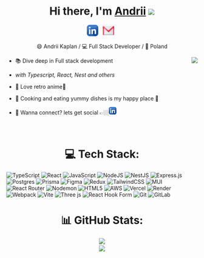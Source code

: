 <div align="center">
   <h1>Hi there, I'm <a href="https://probably-portfolio.vercel.app/">Andrii</a> <img src="https://media.giphy.com/media/hvRJCLFzcasrR4ia7z/giphy.gif" width="25px"> </h1>
</div>
  

  
<p align='center'>
   <a href="https://www.linkedin.com/in/andriikaplan"><img height="30" src="https://github.com/ProbablyNoth1ng/ProbablyNoth1ng/blob/main/assets/linkedin.png?raw=true"></a>&nbsp;&nbsp;
    <a href="mailto:andrii.kaplan.work@gmail.com"><img height="30" src="https://github.com/ProbablyNoth1ng/ProbablyNoth1ng/blob/main/assets/gmail.png?raw=true"></a>&nbsp;&nbsp;
 </p>
 <p align='center'>
   😄 Andrii Kaplan / 💻 Full Stack Developer / 📍 Poland
</p>

<img align="right" height="230px"  src="https://media4.giphy.com/media/v1.Y2lkPTc5MGI3NjExZDlwdmM4dndjc2syeDdjaDAwN282dGVuOGk2dGtpZjJrY3cxeGRpbCZlcD12MV9pbnRlcm5hbF9naWZfYnlfaWQmY3Q9Zw/jIqh3ym2s7GU/giphy.gif" />

 - 📚 Dive deep in Full stack development
 

 - <i>with Typescript, React, Nest and others</i>

   
 - 🔭 Love retro anime🌸


 - 🔪 Cooking and eating yummy dishes is my happy place 🍴

 
 - 💬 Wanna connect? lets get social 👉🏼[<img height="20" src="https://github.com/ProbablyNoth1ng/ProbablyNoth1ng/blob/main/assets/linkedin.png?raw=true" >](https://www.linkedin.com/in/andriikaplan)
 <br>


<h1 align='center' style="padding-top: 10px;">💻 Tech Stack:</h1>
<p align='center'>

![TypeScript](https://img.shields.io/badge/typescript-%23007ACC.svg?style=for-the-badge&logo=typescript&logoColor=white) ![React](https://img.shields.io/badge/react-%2320232a.svg?style=for-the-badge&logo=react&logoColor=%2361DAFB) ![JavaScript](https://img.shields.io/badge/javascript-%23323330.svg?style=for-the-badge&logo=javascript&logoColor=%23F7DF1E) ![NodeJS](https://img.shields.io/badge/node.js-6DA55F?style=for-the-badge&logo=node.js&logoColor=white)  ![NestJS](https://img.shields.io/badge/nestjs-%23E0234E.svg?style=for-the-badge&logo=nestjs&logoColor=white) ![Express.js](https://img.shields.io/badge/express.js-%23404d59.svg?style=for-the-badge&logo=express&logoColor=%2361DAFB) ![Postgres](https://img.shields.io/badge/postgres-%23316192.svg?style=for-the-badge&logo=postgresql&logoColor=white) ![Prisma](https://img.shields.io/badge/Prisma-3982CE?style=for-the-badge&logo=Prisma&logoColor=white)  ![Figma](https://img.shields.io/badge/figma-%23F24E1E.svg?style=for-the-badge&logo=figma&logoColor=white)  ![Redux](https://img.shields.io/badge/redux-%23593d88.svg?style=for-the-badge&logo=redux&logoColor=white)  ![TailwindCSS](https://img.shields.io/badge/tailwindcss-%2338B2AC.svg?style=for-the-badge&logo=tailwind-css&logoColor=white) ![MUI](https://img.shields.io/badge/MUI-%230081CB.svg?style=for-the-badge&logo=mui&logoColor=white) ![React Router](https://img.shields.io/badge/React_Router-CA4245?style=for-the-badge&logo=react-router&logoColor=white) ![Nodemon](https://img.shields.io/badge/NODEMON-%23323330.svg?style=for-the-badge&logo=nodemon&logoColor=%BBDEAD) ![HTML5](https://img.shields.io/badge/html5-%23E34F26.svg?style=for-the-badge&logo=html5&logoColor=white)  ![AWS](https://img.shields.io/badge/AWS-%23FF9900.svg?style=for-the-badge&logo=amazon-aws&logoColor=white) ![Vercel](https://img.shields.io/badge/vercel-%23000000.svg?style=for-the-badge&logo=vercel&logoColor=white) ![Render](https://img.shields.io/badge/Render-%46E3B7.svg?style=for-the-badge&logo=render&logoColor=white) ![Webpack](https://img.shields.io/badge/webpack-%238DD6F9.svg?style=for-the-badge&logo=webpack&logoColor=black) ![Vite](https://img.shields.io/badge/vite-%23646CFF.svg?style=for-the-badge&logo=vite&logoColor=white) ![Three js](https://img.shields.io/badge/threejs-black?style=for-the-badge&logo=three.js&logoColor=white)   ![React Hook Form](https://img.shields.io/badge/React%20Hook%20Form-%23EC5990.svg?style=for-the-badge&logo=reacthookform&logoColor=white) ![Git](https://img.shields.io/badge/git-%23F05033.svg?style=for-the-badge&logo=git&logoColor=white) ![GitLab](https://img.shields.io/badge/gitlab-%23181717.svg?style=for-the-badge&logo=gitlab&logoColor=white) 

 </p>


<h1 align='center'>📊 GitHub Stats:</h1>




<span align=center>

![](https://github-readme-stats.vercel.app/api?username=ProbablyNoth1ng&theme=dark&hide_border=false&include_all_commits=false&count_private=false)
</span>
<br/>
<span align=center>
<img  height="230px"  src="https://media0.giphy.com/media/v1.Y2lkPTc5MGI3NjExdzVpaTZmZzh5cGhkZXJ0bnJ2YjVoZ2tpdWFna2czNDJxdW1tcTM1cCZlcD12MV9pbnRlcm5hbF9naWZfYnlfaWQmY3Q9Zw/4ilFRqgbzbx4c/giphy.gif" />

</span>

 






